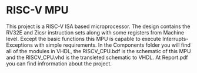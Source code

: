 # RISC-V MPU
This project is a RISC-V ISA based microprocessor. The design contains the RV32E and Zicsr instruction sets along with some registers from Machine level. Except the basic functions this MPU is capable to execute Interrupts-Exceptions with simple requirements. In the Components folder you will find all of the modules in VHDL, the RISCV_CPU.bdf is the schematic of this MPU and the RISCV_CPU.vhd is the transleted schematic to VHDL. At Report.pdf you can find infrormation about the project.
